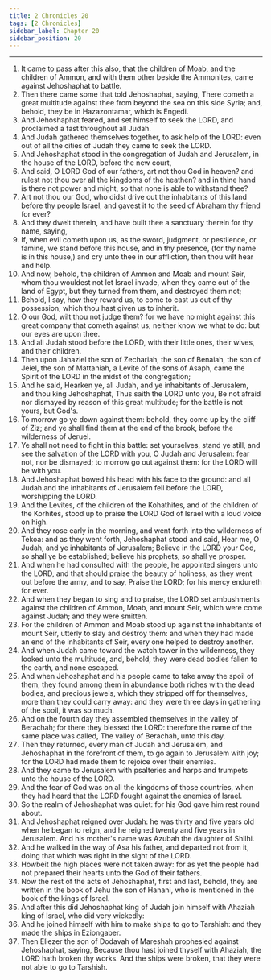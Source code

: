 ```yaml
---
title: 2 Chronicles 20
tags: [2 Chronicles]
sidebar_label: Chapter 20
sidebar_position: 20
---
```


---
1. It came to pass after this also, that the children of Moab, and the children of Ammon, and with them other beside the Ammonites, came against Jehoshaphat to battle.
2. Then there came some that told Jehoshaphat, saying, There cometh a great multitude against thee from beyond the sea on this side Syria; and, behold, they be in Hazazontamar, which is Engedi.
3. And Jehoshaphat feared, and set himself to seek the LORD, and proclaimed a fast throughout all Judah.
4. And Judah gathered themselves together, to ask help of the LORD: even out of all the cities of Judah they came to seek the LORD.
5. And Jehoshaphat stood in the congregation of Judah and Jerusalem, in the house of the LORD, before the new court,
6. And said, O LORD God of our fathers, art not thou God in heaven? and rulest not thou over all the kingdoms of the heathen? and in thine hand is there not power and might, so that none is able to withstand thee?
7. Art not thou our God, who didst drive out the inhabitants of this land before thy people Israel, and gavest it to the seed of Abraham thy friend for ever?
8. And they dwelt therein, and have built thee a sanctuary therein for thy name, saying,
9. If, when evil cometh upon us, as the sword, judgment, or pestilence, or famine, we stand before this house, and in thy presence, (for thy name is in this house,) and cry unto thee in our affliction, then thou wilt hear and help.
10. And now, behold, the children of Ammon and Moab and mount Seir, whom thou wouldest not let Israel invade, when they came out of the land of Egypt, but they turned from them, and destroyed them not;
11. Behold, I say, how they reward us, to come to cast us out of thy possession, which thou hast given us to inherit.
12. O our God, wilt thou not judge them? for we have no might against this great company that cometh against us; neither know we what to do: but our eyes are upon thee.
13. And all Judah stood before the LORD, with their little ones, their wives, and their children.
14. Then upon Jahaziel the son of Zechariah, the son of Benaiah, the son of Jeiel, the son of Mattaniah, a Levite of the sons of Asaph, came the Spirit of the LORD in the midst of the congregation;
15. And he said, Hearken ye, all Judah, and ye inhabitants of Jerusalem, and thou king Jehoshaphat, Thus saith the LORD unto you, Be not afraid nor dismayed by reason of this great multitude; for the battle is not yours, but God's.
16. To morrow go ye down against them: behold, they come up by the cliff of Ziz; and ye shall find them at the end of the brook, before the wilderness of Jeruel.
17. Ye shall not need to fight in this battle: set yourselves, stand ye still, and see the salvation of the LORD with you, O Judah and Jerusalem: fear not, nor be dismayed; to morrow go out against them: for the LORD will be with you.
18. And Jehoshaphat bowed his head with his face to the ground: and all Judah and the inhabitants of Jerusalem fell before the LORD, worshipping the LORD.
19. And the Levites, of the children of the Kohathites, and of the children of the Korhites, stood up to praise the LORD God of Israel with a loud voice on high.
20. And they rose early in the morning, and went forth into the wilderness of Tekoa: and as they went forth, Jehoshaphat stood and said, Hear me, O Judah, and ye inhabitants of Jerusalem; Believe in the LORD your God, so shall ye be established; believe his prophets, so shall ye prosper.
21. And when he had consulted with the people, he appointed singers unto the LORD, and that should praise the beauty of holiness, as they went out before the army, and to say, Praise the LORD; for his mercy endureth for ever.
22. And when they began to sing and to praise, the LORD set ambushments against the children of Ammon, Moab, and mount Seir, which were come against Judah; and they were smitten.
23. For the children of Ammon and Moab stood up against the inhabitants of mount Seir, utterly to slay and destroy them: and when they had made an end of the inhabitants of Seir, every one helped to destroy another.
24. And when Judah came toward the watch tower in the wilderness, they looked unto the multitude, and, behold, they were dead bodies fallen to the earth, and none escaped.
25. And when Jehoshaphat and his people came to take away the spoil of them, they found among them in abundance both riches with the dead bodies, and precious jewels, which they stripped off for themselves, more than they could carry away: and they were three days in gathering of the spoil, it was so much.
26. And on the fourth day they assembled themselves in the valley of Berachah; for there they blessed the LORD: therefore the name of the same place was called, The valley of Berachah, unto this day.
27. Then they returned, every man of Judah and Jerusalem, and Jehoshaphat in the forefront of them, to go again to Jerusalem with joy; for the LORD had made them to rejoice over their enemies.
28. And they came to Jerusalem with psalteries and harps and trumpets unto the house of the LORD.
29. And the fear of God was on all the kingdoms of those countries, when they had heard that the LORD fought against the enemies of Israel.
30. So the realm of Jehoshaphat was quiet: for his God gave him rest round about.
31. And Jehoshaphat reigned over Judah: he was thirty and five years old when he began to reign, and he reigned twenty and five years in Jerusalem. And his mother's name was Azubah the daughter of Shilhi.
32. And he walked in the way of Asa his father, and departed not from it, doing that which was right in the sight of the LORD.
33. Howbeit the high places were not taken away: for as yet the people had not prepared their hearts unto the God of their fathers.
34. Now the rest of the acts of Jehoshaphat, first and last, behold, they are written in the book of Jehu the son of Hanani, who is mentioned in the book of the kings of Israel.
35. And after this did Jehoshaphat king of Judah join himself with Ahaziah king of Israel, who did very wickedly:
36. And he joined himself with him to make ships to go to Tarshish: and they made the ships in Eziongaber.
37. Then Eliezer the son of Dodavah of Mareshah prophesied against Jehoshaphat, saying, Because thou hast joined thyself with Ahaziah, the LORD hath broken thy works. And the ships were broken, that they were not able to go to Tarshish.